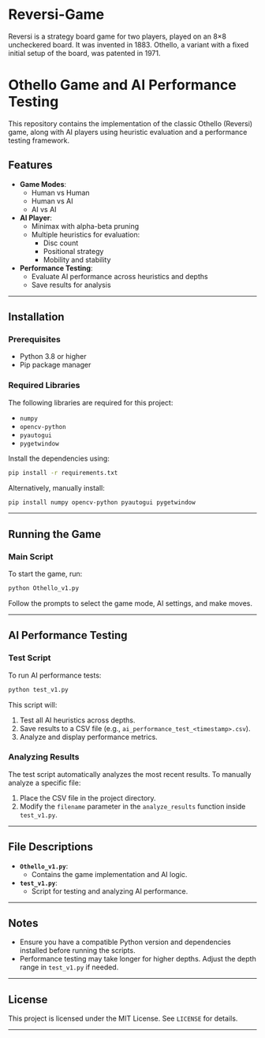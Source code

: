 # Reversi-Game
Reversi is a strategy board game for two players, played on an 8×8 uncheckered board. It was invented in 1883. Othello, a variant with a fixed initial setup of the board, was patented in 1971.


# Othello Game and AI Performance Testing

This repository contains the implementation of the classic Othello (Reversi) game, along with AI players using heuristic evaluation and a performance testing framework.

## Features

- **Game Modes**:
  - Human vs Human
  - Human vs AI
  - AI vs AI
- **AI Player**:
  - Minimax with alpha-beta pruning
  - Multiple heuristics for evaluation:
    - Disc count
    - Positional strategy
    - Mobility and stability
- **Performance Testing**:
  - Evaluate AI performance across heuristics and depths
  - Save results for analysis

---

## Installation

### Prerequisites
- Python 3.8 or higher
- Pip package manager

### Required Libraries
The following libraries are required for this project:
- `numpy`
- `opencv-python`
- `pyautogui`
- `pygetwindow`

Install the dependencies using:
```bash
pip install -r requirements.txt
```

Alternatively, manually install:
```bash
pip install numpy opencv-python pyautogui pygetwindow
```

---

## Running the Game

### Main Script
To start the game, run:
```bash
python Othello_v1.py
```

Follow the prompts to select the game mode, AI settings, and make moves.

---

## AI Performance Testing

### Test Script
To run AI performance tests:
```bash
python test_v1.py
```

This script will:
1. Test all AI heuristics across depths.
2. Save results to a CSV file (e.g., `ai_performance_test_<timestamp>.csv`).
3. Analyze and display performance metrics.

### Analyzing Results
The test script automatically analyzes the most recent results. To manually analyze a specific file:
1. Place the CSV file in the project directory.
2. Modify the `filename` parameter in the `analyze_results` function inside `test_v1.py`.

---

## File Descriptions

- **`Othello_v1.py`**:
  - Contains the game implementation and AI logic.
- **`test_v1.py`**:
  - Script for testing and analyzing AI performance.

---

## Notes

- Ensure you have a compatible Python version and dependencies installed before running the scripts.
- Performance testing may take longer for higher depths. Adjust the depth range in `test_v1.py` if needed.

---

## License
This project is licensed under the MIT License. See `LICENSE` for details.

---
